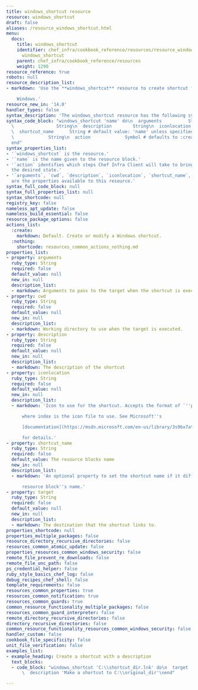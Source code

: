 ```yaml
---
title: windows_shortcut resource
resource: windows_shortcut
draft: false
aliases: /resource_windows_shortcut.html
menu:
  docs:
    title: windows_shortcut
    identifier: chef_infra/cookbook_reference/resources/resource_windows_shortcut.md
      windows_shortcut
    parent: chef_infra/cookbook_reference/resources
    weight: 1290
resource_reference: true
robots: null
resource_description_list:
- markdown: 'Use the **windows_shortcut** resource to create shortcut files on

    Windows.'
resource_new_in: '14.0'
handler_types: false
syntax_description: 'The windows_shortcut resource has the following syntax:'
syntax_code_block: "windows_shortcut 'name' do\n  arguments          String\n  cwd\
  \                String\n  description        String\n  iconlocation       String\n\
  \  shortcut_name      String # default value: 'name' unless specified\n  target\
  \             String\n  action             Symbol # defaults to :create if not specified\n\
  end"
syntax_properties_list:
- '`windows_shortcut` is the resource.'
- '`name` is the name given to the resource block.'
- '`action` identifies which steps Chef Infra Client will take to bring the node into
  the desired state.'
- '`arguments`, `cwd`, `description`, `iconlocation`, `shortcut_name`, and `target`
  are the properties available to this resource.'
syntax_full_code_block: null
syntax_full_properties_list: null
syntax_shortcode: null
registry_key: false
nameless_apt_update: false
nameless_build_essential: false
resource_package_options: false
actions_list:
  :create:
    markdown: Default. Create or modify a Windows shortcut.
  :nothing:
    shortcode: resources_common_actions_nothing.md
properties_list:
- property: arguments
  ruby_type: String
  required: false
  default_value: null
  new_in: null
  description_list:
  - markdown: Arguments to pass to the target when the shortcut is executed.
- property: cwd
  ruby_type: String
  required: false
  default_value: null
  new_in: null
  description_list:
  - markdown: Working directory to use when the target is executed.
- property: description
  ruby_type: String
  required: false
  default_value: null
  new_in: null
  description_list:
  - markdown: The description of the shortcut
- property: iconlocation
  ruby_type: String
  required: false
  default_value: null
  new_in: null
  description_list:
  - markdown: 'Icon to use for the shortcut. Accepts the format of `''path, index''`,

      where index is the icon file to use. See Microsoft''s

      [documentation](https://msdn.microsoft.com/en-us/library/3s9bx7at.aspx)

      for details.'
- property: shortcut_name
  ruby_type: String
  required: false
  default_value: The resource blocks name
  new_in: null
  description_list:
  - markdown: 'An optional property to set the shortcut name if it differs from the

      resource block''s name.'
- property: target
  ruby_type: String
  required: false
  default_value: null
  new_in: null
  description_list:
  - markdown: The destination that the shortcut links to.
properties_shortcode: null
properties_multiple_packages: false
resource_directory_recursive_directories: false
resources_common_atomic_update: false
properties_resources_common_windows_security: false
remote_file_prevent_re_downloads: false
remote_file_unc_path: false
ps_credential_helper: false
ruby_style_basics_chef_log: false
debug_recipes_chef_shell: false
template_requirements: false
resources_common_properties: true
resources_common_notification: true
resources_common_guards: true
common_resource_functionality_multiple_packages: false
resources_common_guard_interpreter: false
remote_directory_recursive_directories: false
directory_recursive_directories: false
common_resource_functionality_resources_common_windows_security: false
handler_custom: false
cookbook_file_specificity: false
unit_file_verification: false
examples_list:
- example_heading: Create a shortcut with a description
  text_blocks:
  - code_block: "windows_shortcut 'C:\\shortcut_dir.lnk' do\n  target 'C:\\original_dir'\n\
      \  description 'Make a shortcut to C:\\original_dir'\nend"

---
```

